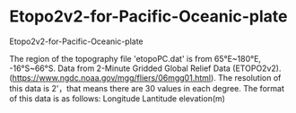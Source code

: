 # Etopo2v2-for-Pacific-Oceanic-plate
Etopo2v2-for-Pacific-Oceanic-plate

The region of the topography file 'etopoPC.dat' is from 65°E~180°E, -16°S~66°S.
Data from 2-Minute Gridded Global Relief Data (ETOPO2v2).
(https://www.ngdc.noaa.gov/mgg/fliers/06mgg01.html).
The resolution of this data is 2'，that means there are 30 values in each degree.
The format of this data is as follows:
Longitude Lantitude elevation(m)
